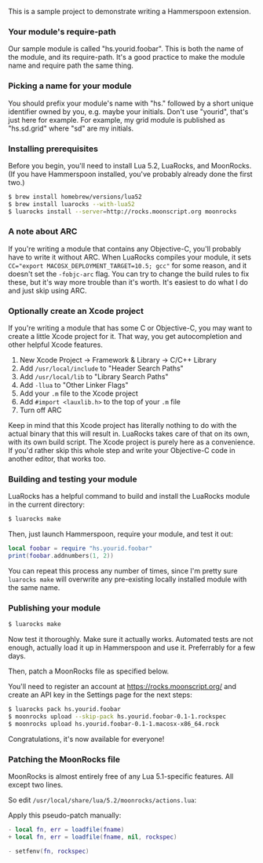 This is a sample project to demonstrate writing a Hammerspoon extension.

### Your module's require-path

Our sample module is called "hs.yourid.foobar". This is both the
name of the module, and its require-path. It's a good practice to make
the module name and require path the same thing.

### Picking a name for your module

You should prefix your module's name with "hs." followed by a
short unique identifier owned by you, e.g. maybe your initials. Don't
use "yourid", that's just here for example. For example, my grid
module is published as "hs.sd.grid" where "sd" are my initials.

### Installing prerequisites

Before you begin, you'll need to install Lua 5.2, LuaRocks, and
MoonRocks. (If you have Hammerspoon installed, you've probably already
done the first two.)

~~~bash
$ brew install homebrew/versions/lua52
$ brew install luarocks --with-lua52
$ luarocks install --server=http://rocks.moonscript.org moonrocks
~~~

### A note about ARC

If you're writing a module that contains any Objective-C, you'll
probably have to write it without ARC. When LuaRocks compiles your
module, it sets `CC="export MACOSX_DEPLOYMENT_TARGET=10.5; gcc"` for
some reason, and it doesn't set the `-fobjc-arc` flag. You can try to
change the build rules to fix these, but it's way more trouble than
it's worth. It's easiest to do what I do and just skip using ARC.

### Optionally create an Xcode project

If you're writing a module that has some C or Objective-C, you may
want to create a little Xcode project for it. That way, you get
autocompletion and other helpful Xcode features.

1. New Xcode Project -> Framework & Library -> C/C++ Library
2. Add `/usr/local/include` to "Header Search Paths"
3. Add `/usr/local/lib` to "Library Search Paths"
4. Add `-llua` to "Other Linker Flags"
5. Add your `.m` file to the Xcode project
6. Add `#import <lauxlib.h>` to the top of your `.m` file
7. Turn off ARC

Keep in mind that this Xcode project has literally nothing to do with
the actual binary that this will result in. LuaRocks takes care of
that on its own, with its own build script. The Xcode project is
purely here as a convenience. If you'd rather skip this whole step and
write your Objective-C code in another editor, that works too.

### Building and testing your module

LuaRocks has a helpful command to build and install the LuaRocks
module in the current directory:

~~~bash
$ luarocks make
~~~

Then, just launch Hammerspoon, require your module, and test it out:

~~~lua
local foobar = require "hs.yourid.foobar"
print(foobar.addnumbers(1, 2))
~~~

You can repeat this process any number of times, since I'm pretty sure
`luarocks make` will overwrite any pre-existing locally installed
module with the same name.

### Publishing your module

~~~bash
$ luarocks make
~~~

Now test it thoroughly. Make sure it actually works. Automated tests
are not enough, actually load it up in Hammerspoon and use it. Preferrably
for a few days.

Then, patch a MoonRocks file as specified below.

You'll need to register an account at https://rocks.moonscript.org/
and create an API key in the Settings page for the next steps:

~~~bash
$ luarocks pack hs.yourid.foobar
$ moonrocks upload --skip-pack hs.yourid.foobar-0.1-1.rockspec
$ moonrocks upload hs.yourid.foobar-0.1-1.macosx-x86_64.rock
~~~

Congratulations, it's now available for everyone!

### Patching the MoonRocks file

MoonRocks is almost entirely free of any Lua 5.1-specific
features. All except two lines.

So edit `/usr/local/share/lua/5.2/moonrocks/actions.lua`:

Apply this pseudo-patch manually:

~~~lua
- local fn, err = loadfile(fname)
+ local fn, err = loadfile(fname, nil, rockspec)

- setfenv(fn, rockspec)
~~~
